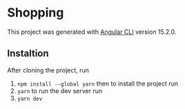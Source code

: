 # Shopping

This project was generated with [Angular CLI](https://github.com/angular/angular-cli) version 15.2.0.

## Instaltion

After cloning the project, run 
1. `npm install --global yarn`
then to install the project run
2. `yarn`
to run the dev server run
3. `yarn dev`

